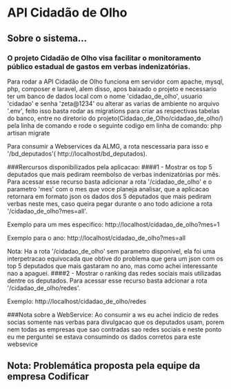 
# 		API	Cidadão de Olho
## Sobre o sistema...
###	O projeto Cidadão de Olho visa facilitar o monitoramento público estadual de gastos em verbas indenizatórias.

Para rodar a API Cidadão de Olho funciona em servidor com apache, mysql, php, composer e laravel, alem disso, apos baixado o projeto e necessario ter um banco de dados local com o nome 'cidadao_de_olho', usuario 'cidadao' e senha 'zeta@1234' ou alterar as varias de ambiente no arquivo '.env', feito isso basta rodar as migrations  para criar as respectivas tabelas do banco, entre no diretorio do projeto(Cidadao_de_Olho/cidadao_de_olho/) pela linha de comando e rode o seguinte codigo em linha de comando: php artisan migrate

Para consumir a Webservices da ALMG, a rota nescessaria para isso e '/bd_deputados'( http://localhost/bd_deputados).


###Rercursos disponibilizados pela aplicacao:
####1 - Mostrar os top 5 deputados que mais pediram reembolso de verbas indenizatórias por mês. 
Para acessar esse recurso basta adicionar a rota '/cidadao_de_olho' e o parametro 'mes' com o mes que voce planeja analisar, que a aplicacao retornara em formato json os dados dos 5 deputados que mais pediram verbas neste mes, caso queira pegar durante o ano todo adicione a rota '/cidadao_de_olho?mes=all'.

Exemplo para um mes especifico:
http://localhost/cidadao_de_olho?mes=1

Exemplo para o ano:
http://localhost/cidadao_de_olho?mes=all

 Nota: Ha a rota '/cidadao_de_olho' sem parametro disponivel, ela foi uma interpetracao equivocada que obtive do problema que gera um json com os top 5 deputados que mais gastaram no ano, mas como achei interessante nao a apaguei.
####2 - Mostrar o ranking das redes sociais mais utilizadas dentre os deputados.
Para acessar esse recurso basta adcionar a rota '/cidadao_de_olho/redes'.

Exemplo:
http://localhost/cidadao_de_olho/redes

###Nota sobre a WebService: Ao consumir a ws eu achei indicio de redes socias somente nas verbas para divulgacao que os deputados usam, porem nem todas as empresas que sao contradas sao redes sociais e neste ponto eu me perguntei se estava consumindo os dados corretos para este websevice



##	Nota: Problemática proposta pela equipe da empresa Codificar 
